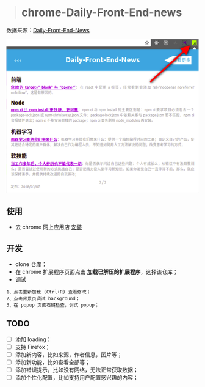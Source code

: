 
> # chrome-Daily-Front-End-news

数据来源：[Daily-Front-End-News](https://github.com/FengShangWuQi/Daily-Front-End-News)

![screenshot](./images/screenshot.png)

## 使用

- 去 chrome 网上应用店 [安装](https://chrome.google.com/webstore/detail/front-end-news/dcijaoifeaaafbdglmalaajeedcamogg?utm_source=chrome-app-launcher-info-dialog)

## 开发

- clone 仓库；
- 在 chrome 扩展程序页面点击 **加载已解压的扩展程序**，选择该仓库；
- 调试

```
1、点击重新加载 (Ctrl+R) 查看修改；
2、点击背景页调试 background；
3、在 popup 页面右键检查，调试 popup；
```

## TODO

- [ ] 添加 loading；
- [ ] 支持 Firefox；
- [ ] 添加新内容，比如来源，作者信息，图片等；
- [ ] 添加新功能，比如查看全部等；
- [ ] 添加错误提示，比如没有网络，无法正常获取数据；
- [ ] 添加个性化配置，比如支持用户配置感兴趣的内容；
